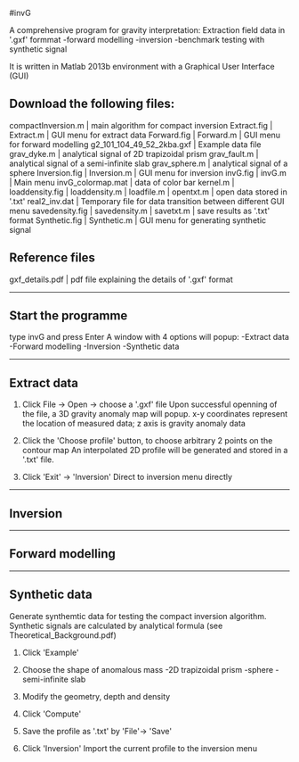 #invG

A comprehensive program for gravity interpretation:
Extraction field data in '.gxf' formmat 
-forward modelling
-inversion 
-benchmark testing with synthetic signal

It is written in Matlab 2013b environment with a Graphical User Interface (GUI)

Download the following files:
---------------------------------------------------------------------------------------------
compactInversion.m            | main algorithm for compact inversion
Extract.fig                   | 
Extract.m                     | GUI menu for extract data
Forward.fig                   | 
Forward.m                     | GUI menu for forward modelling
g2_101_104_49_52_2kba.gxf     | Example data file
grav_dyke.m                   | analytical signal of 2D trapizoidal prism
grav_fault.m                  | analytical signal of a semi-infinite slab 
grav_sphere.m                 | analytical signal of a sphere
Inversion.fig                 | 
Inversion.m                   | GUI menu for inversion
invG.fig                      |
invG.m                        | Main menu
invG_colormap.mat             | data of color bar
kernel.m                      | 
loaddensity.fig               |
loaddensity.m                 |
loadfile.m                    |
opentxt.m                     | open data stored in '.txt'
real2_inv.dat                 | Temporary file for data transition between different GUI menu
savedensity.fig               | 
savedensity.m                 |
savetxt.m                     | save results as '.txt' format
Synthetic.fig                 | 
Synthetic.m                   | GUI menu for generating synthetic signal



Reference files
-----------------------------------------------------------------------------------------------
gxf_details.pdf               | pdf file explaining the details of '.gxf' format














--------------------------------
Start the programme
--------------------------------
type invG and press Enter
A window with 4 options will popup:
-Extract data
-Forward modelling
-Inversion
-Synthetic data


-----------------------------
Extract data
-----------------------------
1. Click File -> Open -> choose a '.gxf' file
Upon successful openning of the file, a 3D gravity anomaly map will popup.
x-y coordinates represent the location of measured data; z axis is gravity anomaly data

2. Click the 'Choose profile' button, to choose arbitrary 2 points on the contour map
An interpolated 2D profile will be generated and stored in a '.txt' file. 

3. Click 'Exit' -> 'Inversion'
Direct to inversion menu directly


-----------------------------
Inversion
-----------------------------



-----------------------------
Forward modelling
-----------------------------





-----------------------------
Synthetic data
-----------------------------
Generate synthemtic data for testing the compact inversion algorithm. Synthetic signals are calculated by analytical formula (see Theoretical_Background.pdf)

1. Click 'Example'

2. Choose the shape of anomalous mass 
-2D trapizoidal prism
-sphere
-semi-infinite slab

3. Modify the geometry, depth and density

4. Click 'Compute'

5. Save the profile as '.txt' by 'File'-> 'Save'

6. Click 'Inversion'
Import the current profile to the inversion menu




